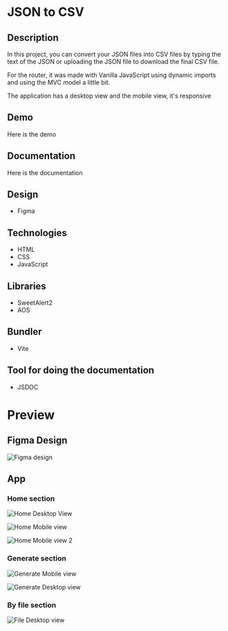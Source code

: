 # JSON to CSV

## Description
In this project, you can convert your JSON files into CSV files by typing the text of the JSON or uploading the JSON file to download the final CSV file.

For the router, it was made with Vanilla JavaScript using dynamic imports and using the MVC model a little bit.

The application has a desktop view and the mobile view, it's responsive

## Demo
Here is the demo

## Documentation
Here is the documentation

## Design
- Figma

## Technologies
- HTML
- CSS
- JavaScript

## Libraries
- SweetAlert2
- AOS

## Bundler
- Vite

## Tool for doing the documentation
- JSDOC


# Preview
## Figma Design
![Figma design](https://user-images.githubusercontent.com/27605929/179131993-5190b657-3114-483f-b121-cdb381851937.PNG)


## App
### Home section
![Home Desktop View](https://user-images.githubusercontent.com/27605929/179131205-ccd8838e-14e1-4f87-acc0-a0d10eaed231.PNG)

![Home Mobile view](https://user-images.githubusercontent.com/27605929/179131847-91bf507d-2a6c-4b2d-a758-324cc376e283.PNG)

![Home Mobile view 2](https://user-images.githubusercontent.com/27605929/179131843-a79e59f9-9d3d-4398-98f4-f8d8d5a8dd64.PNG)

### Generate section
![Generate Mobile view](https://user-images.githubusercontent.com/27605929/179131850-f75cfa12-5009-4aae-8363-3ed7a18f0c2d.PNG)

![Generate Desktop view](https://user-images.githubusercontent.com/27605929/179131855-c97f7f0d-e345-4391-8a8d-6405e32be204.PNG)

### By file section
![File Desktop view](https://user-images.githubusercontent.com/27605929/179131857-8a38042b-5d45-4a9c-a276-5e8bbff9db1b.PNG)
